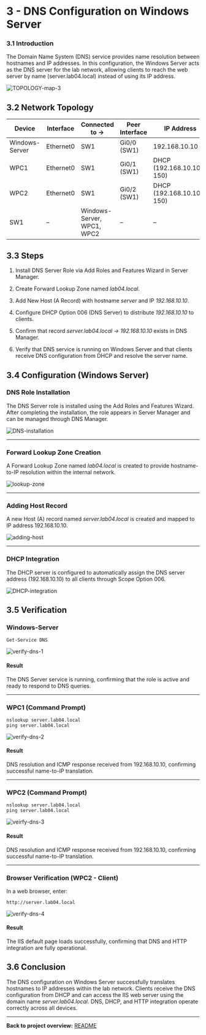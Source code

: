 
# 3 - **DNS Configuration on Windows Server**
### 3.1 Introduction

The Domain Name System (DNS) service provides name resolution between hostnames and IP addresses. In this configuration, the Windows Server acts as the DNS server for the lab network, allowing clients to reach the web server by name (server.lab04.local) instead of using its IP address.

![TOPOLOGY-map-3](images/Pasted%20image%2020251015224430.png)

## 3.2 Network Topology

| Device         | Interface | Connected to →             | Peer Interface | IP Address                | Subnet Mask   |
| -------------- | --------- | -------------------------- | -------------- | ------------------------- | ------------- |
| Windows-Server | Ethernet0 | SW1                        | Gi0/0 (SW1)    | 192.168.10.10             | 255.255.255.0 |
| WPC1           | Ethernet0 | SW1                        | Gi0/1 (SW1)    | DHCP (192.168.10.100–150) | 255.255.255.0 |
| WPC2<br>       | Ethernet0 | SW1                        | Gi0/2 (SW1)    | DHCP (192.168.10.100–150) | 255.255.255.0 |
| SW1            | –         | Windows-Server, WPC1, WPC2 | –              | –                         | –             |




## 3.3 Steps

1. Install DNS Server Role via Add Roles and Features Wizard in Server Manager.
    
2. Create Forward Lookup Zone named _lab04.local_.
    
3. Add New Host (A Record) with hostname _server_ and IP _192.168.10.10_.
    
4. Configure DHCP Option 006 (DNS Server) to distribute _192.168.10.10_ to clients.
    
5. Confirm that record _server.lab04.local → 192.168.10.10_ exists in DNS Manager.
    
6. Verify that DNS service is running on Windows Server and that clients receive DNS configuration from DHCP and resolve the server name.



## 3.4 Configuration (Windows Server)

### DNS Role Installation

The DNS Server role is installed using the Add Roles and Features Wizard. After completing the installation, the role appears in Server Manager and can be managed through DNS Manager.

![DNS-installation](images/Pasted%20image%2020251015210349.png)

---

### Forward Lookup Zone Creation

A Forward Lookup Zone named _lab04.local_ is created to provide hostname-to-IP resolution within the internal network.

![lookup-zone](images/Pasted%20image%2020251015213623.png)

---

### Adding Host Record

A new Host (A) record named _server.lab04.local_ is created and mapped to IP address 192.168.10.10.

![adding-host](images/Pasted%20image%2020251015213857.png)

---

### DHCP Integration

The DHCP server is configured to automatically assign the DNS server address (192.168.10.10) to all clients through Scope Option 006.

![DHCP-integration](images/Pasted%20image%2020251015215337.png)


## 3.5 Verification


### Windows-Server

```
Get-Service DNS
```
![verify-dns-1](images/Pasted%20image%2020251015222637.png)

#### **Result**

The DNS Server service is running, confirming that the role is active and ready to respond to DNS queries.

---

### WPC1 (Command Prompt)


```
nslookup server.lab04.local
ping server.lab04.local  
```
![verify-dns-2](images/Pasted%20image%2020251015222236.png)


#### **Result**

DNS resolution and ICMP response received from 192.168.10.10, confirming successful name-to-IP translation.

---


### WPC2 (Command Prompt)


```
nslookup server.lab04.local
ping server.lab04.local  
```
![veirfy-dns-3](images/Pasted%20image%2020251015222111.png)

#### **Result**

DNS resolution and ICMP response received from 192.168.10.10, confirming successful name-to-IP translation.

---

### Browser Verification (WPC2 - Client)

In a web browser, enter:  

```
http://server.lab04.local
```
![verify-dns-4](images/Pasted%20image%2020251015222322.png)


#### **Result**

The IIS default page loads successfully, confirming that DNS and HTTP integration are fully operational.



## 3.6 Conclusion

The DNS configuration on Windows Server successfully translates hostnames to IP addresses within the lab network. Clients receive the DNS configuration from DHCP and can access the IIS web server using the domain name _server.lab04.local_. DNS, DHCP, and HTTP integration operate correctly across all devices.

---

**Back to project overview:** [README](README.md)

